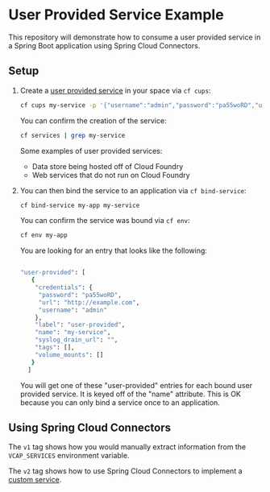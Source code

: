 # User Provided Service Example

This repository will demonstrate how to consume a user provided service
in a Spring Boot application using Spring Cloud Connectors.

## Setup

1. Create a [user provided service](https://docs.cloudfoundry.org/devguide/services/user-provided.html) in your space via `cf cups`:

    ```bash
    cf cups my-service -p '{"username":"admin","password":"pa55woRD","url":"http://example.com"}'
    ```
    
    You can confirm the creation of the service:
    
    ```bash
    cf services | grep my-service
    ``` 
    
    Some examples of user provided services:
    
    * Data store being hosted off of Cloud Foundry
    * Web services that do not run on Cloud Foundry 
    
1. You can then bind the service to an application via `cf bind-service`:

    ```bash
    cf bind-service my-app my-service
    ```
    
    You can confirm the service was bound via `cf env`:
    
    ```bash
    cf env my-app
    ```
    
    You are looking for an entry that looks like the following:
    
    ```bash
 
    "user-provided": [
       {
        "credentials": {
         "password": "pa55woRD",
         "url": "http://example.com",
         "username": "admin"
        },
        "label": "user-provided",
        "name": "my-service",
        "syslog_drain_url": "",
        "tags": [],
        "volume_mounts": []
       }
      ]

    ```
    
    You will get one of these "user-provided" entries for each bound user provided service.
    It is keyed off of the "name" attribute. This is OK because you can only bind a service
    once to an application.
    
## Using Spring Cloud Connectors

The `v1` tag shows how you would manually extract information from the `VCAP_SERVICES` 
environment variable.

The `v2` tag shows how to use Spring Cloud Connectors to implement a 
[custom service](http://cloud.spring.io/spring-cloud-connectors/spring-cloud-connectors.html#_adding_service_support).
